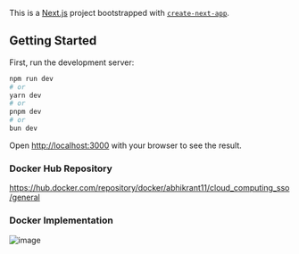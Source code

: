 This is a [Next.js](https://nextjs.org/) project bootstrapped with [`create-next-app`](https://github.com/vercel/next.js/tree/canary/packages/create-next-app).

## Getting Started

First, run the development server:

```bash
npm run dev
# or
yarn dev
# or
pnpm dev
# or
bun dev
```

Open [http://localhost:3000](http://localhost:3000) with your browser to see the result.

### Docker Hub Repository

https://hub.docker.com/repository/docker/abhikrant11/cloud_computing_sso/general

### Docker Implementation 

![image](https://github.com/abhikrant11dhepe/course-forge/assets/96777919/8d662f2e-9807-4d4a-95e9-7896af4348ce)



